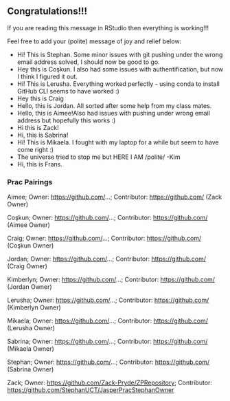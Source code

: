 ## Congratulations!!!

If you are reading this message in RStudio then everything is working!!!

Feel free to add your (polite) message of joy and relief below:

- Hi! This is Stephan. Some minor issues with git pushing under the wrong email address solved, I should now be good to go.
- Hey this is Coşkun. I also had some issues with authentification, but now I think I figured it out. 
- Hi! This is Lerusha. Everything worked perfectly - using conda to install GitHub CLI seems to have worked :) 
- Hey this is Craig
- Hello, this is Jordan.  All sorted after some help from my class mates. 
- Hello, this is Aimee!Also had issues with pushing under wrong email address but hopefully this works :) 
- Hi this is Zack!
- Hi, this is Sabrina! 
- Hi! This is Mikaela. I fought with my laptop for a while but seem to have come right :)
- The universe tried to stop me but HERE I AM /polite/ -Kim 
- Hi, this is Frans.


### Prac Pairings

Aimee; Owner: https://github.com/...; Contributor: https://github.com/ (Zack Owner)

Coşkun; Owner: https://github.com/...; Contributor: https://github.com/ (Aimee Owner)

Craig; Owner: https://github.com/...; Contributor: https://github.com/ (Coşkun Owner)

Jordan; Owner: https://github.com/...; Contributor: https://github.com/ (Craig Owner)

Kimberlyn; Owner: https://github.com/...; Contributor: https://github.com/ (Jordan Owner)

Lerusha; Owner: https://github.com/...; Contributor: https://github.com/ (Kimberlyn Owner)

Mikaela; Owner: https://github.com/...; Contributor: https://github.com/ (Lerusha Owner)

Sabrina; Owner: https://github.com/...; Contributor: https://github.com/ (Mikaela Owner)

Stephan; Owner: https://github.com/...; Contributor: https://github.com/ (Sabrina Owner)

Zack; Owner: https://github.com/Zack-Pryde/ZPRepository; Contributor: https://github.com/StephanUCT/JasperPracStephanOwner

